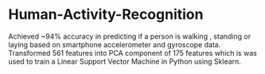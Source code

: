 # Human-Activity-Recognition
Achieved ~94% accuracy in predicting if a person is walking , standing or laying based on smartphone accelerometer and gyroscope data. Transformed 561 features into PCA component of 175 features which is was used to train a Linear Support Vector Machine in Python using Sklearn. 
